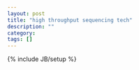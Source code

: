 ```yaml
---
layout: post
title: "high throughput sequencing tech"
description: ""
category: 
tags: []
---
```

{% include JB/setup %}
